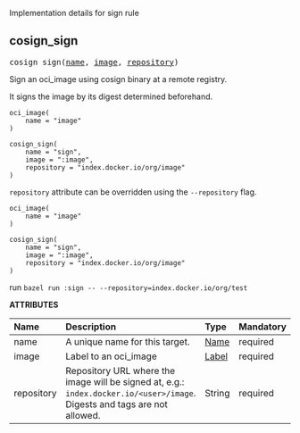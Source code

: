 <!-- Generated with Stardoc: http://skydoc.bazel.build -->

Implementation details for sign rule

<a id="#cosign_sign"></a>

## cosign_sign

<pre>
cosign_sign(<a href="#cosign_sign-name">name</a>, <a href="#cosign_sign-image">image</a>, <a href="#cosign_sign-repository">repository</a>)
</pre>

Sign an oci_image using cosign binary at a remote registry.

It signs the image by its digest determined beforehand.

```starlark
oci_image(
    name = "image"
)

cosign_sign(
    name = "sign",
    image = ":image",
    repository = "index.docker.io/org/image"
)
```

`repository` attribute can be overridden using the `--repository` flag.

```starlark
oci_image(
    name = "image"
)

cosign_sign(
    name = "sign",
    image = ":image",
    repository = "index.docker.io/org/image"
)
```

run `bazel run :sign -- --repository=index.docker.io/org/test`


**ATTRIBUTES**


| Name  | Description | Type | Mandatory | Default |
| :------------- | :------------- | :------------- | :------------- | :------------- |
| <a id="cosign_sign-name"></a>name |  A unique name for this target.   | <a href="https://bazel.build/docs/build-ref.html#name">Name</a> | required |  |
| <a id="cosign_sign-image"></a>image |  Label to an oci_image   | <a href="https://bazel.build/docs/build-ref.html#labels">Label</a> | required |  |
| <a id="cosign_sign-repository"></a>repository |  Repository URL where the image will be signed at, e.g.: <code>index.docker.io/&lt;user&gt;/image</code>.         Digests and tags are not allowed.   | String | required |  |


